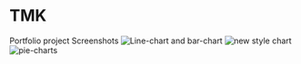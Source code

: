 
# TMK
Portfolio project
Screenshots
![Line-chart and bar-chart](https://github.com/iEPHYP/TMK/assets/19643907/545f17be-7193-49c0-9b1a-d05c6507a6bf)
![new style chart](https://github.com/iEPHYP/TMK/assets/19643907/8d654340-f404-4255-bec6-00c87f0de726)
![pie-charts](https://github.com/iEPHYP/TMK/assets/19643907/c6ac6c8f-1cc4-4807-9b60-5739c9a4d8bb)

